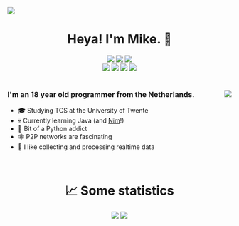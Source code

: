 ![](https://hit.yhype.me/github/profile?user_id=32306794)  <!-- YHYPE hit counter -->
<div align="center">
  <h1>Heya! I'm Mike. 👋</h1>
  
  <img src="https://badges.pufler.dev/visits/DismissedGuy/dismissedguy?label=Profile+views">
  <img src="https://badges.pufler.dev/years/DismissedGuy?label=Profile+age+(years)">
  <img src="https://wakatime.com/badge/user/9555cc8c-3be5-4d08-afde-58be2d556fb0.svg">
  <br>
  <img src="https://img.shields.io/badge/-Wear%20OS-4285F4?style=for-the-badge&logo=wear-os&logoColor=white">
  <img src="https://img.shields.io/badge/Pop!_OS-48B9C7?style=for-the-badge&logo=Pop!_OS&logoColor=white">
  <img src="https://img.shields.io/badge/lineageos-167C80?style=for-the-badge&logo=lineageos&logoColor=white">
  <img src="https://img.shields.io/badge/espressif-E7352C?style=for-the-badge&logo=espressif&logoColor=white">
</div>

<br/>

<div>
  <img align="right" src="https://github-readme-stats.vercel.app/api?username=DismissedGuy&theme=dark&show_icons=true">
  
  <h3 align="left">
    I'm an 18 year old programmer from the Netherlands.
  </h3>
  <ul>
    <li>🎓️ Studying TCS at the University of Twente</li>
    <li>💀 Currently learning Java (and <a href="https://github.com/nim-lang/Nim">Nim</a>!)</li>
    <li>🐍 Bit of a Python addict</li>
    <li>🕸️ P2P networks are fascinating</li>
    <li>📡 I like collecting and processing realtime data</li>
  </ul>
</div>

<br>

<div align="center">
  <h1>📈 Some statistics</h1>
  
  <img src="https://github-readme-streak-stats.herokuapp.com/?user=DismissedGuy&theme=dark">
  <img src="https://github-readme-stats.vercel.app/api/wakatime?username=DismissedGuy&theme=dark">
</div>
